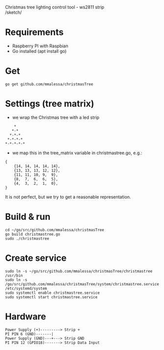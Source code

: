 Christmas tree lighting control tool - ws2811 strip  
/sketch/

# Requirements
- Raspberry PI with Raspbian
- Go installed (apt install go)

# Get
```
go get github.com/mmalessa/christmasTree
```

# Settings (tree matrix)
- we wrap the Christmas tree with a led strip
```
    *
   *-*
  *-*-*
 *-*-*-*
*-*-*-*-*
```
- we map this in the tree_matrix variable in christmastree.go, e.g.:
```
{
    {14, 14, 14, 14, 14},
    {13, 13, 13, 12, 12},
    {11, 11, 10, 9,  9},
    {8,  7,  6,  6,  5},
    {4,  3,  2,  1,  0},
}
```
It is not perfect, but we try to get a reasonable representation.


# Build & run
```
cd ~/go/src/github.com/mmalessa/christmasTree
go build christmastree.go
sudo ./christmastree
```

# Create service
```
sudo ln -s ~/go/src/github.com/mmalessa/christmasTree/christmastree /usr/bin
sudo ln -s /go/src/github.com/mmalessa/christmasTree/system/christmastree.service /etc/systemd/system
sudo systemctl enable christmastree.service
sudo systemctl start christmastree.service
```

# Hardware
```
Power Supply (+)---------> Strip +
PI PIN 6 (GND)-------|
Power Supply (GND)---+---> Strip GND
PI PIN 12 (GPIO18)-------> Strip Data Input
```
